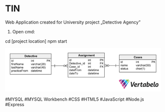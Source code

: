 # TIN
Web Application created for University project
„Detective Agency”
1.	Open cmd:

cd [project location]
npm start

![](https://github.com/NSworks/TIN/blob/master/public/images/Agencja_detektywistyczna-2021-02-08_13-42.png)

#MYSQL #MYSQL Workbench #CSS #HTML5 #JavaScript #Node.js #Express 



